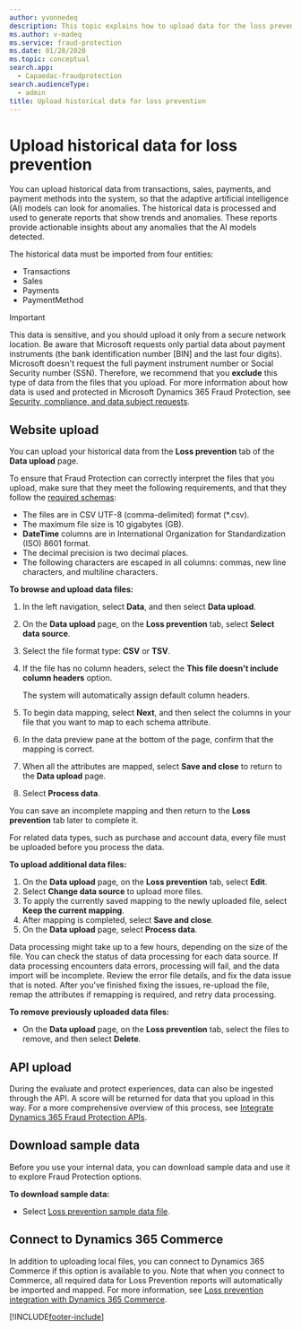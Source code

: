 ```yaml
---
author: yvonnedeq
description: This topic explains how to upload data for the loss prevention feature in Microsoft Dynamics 365 Fraud Protection.
ms.author: v-madeq 
ms.service: fraud-protection
ms.date: 01/28/2020
ms.topic: conceptual
search.app: 
  - Capaedac-fraudprotection
search.audienceType:
  - admin
title: Upload historical data for loss prevention
---
```


# Upload historical data for loss prevention

You can upload historical data from transactions, sales, payments, and payment methods into the system, so that the adaptive artificial intelligence (AI) models can look for anomalies. The historical data is processed and used to generate reports that show trends and anomalies. These reports provide actionable insights about any anomalies that the AI models detected.

The historical data must be imported from four entities:

* Transactions
* Sales
* Payments
* PaymentMethod

> [!IMPORTANT]
> This data is sensitive, and you should upload it only from a secure network location. Be aware that Microsoft requests only partial data about payment instruments (the bank identification number \[BIN\] and the last four digits). Microsoft doesn't request the full payment instrument number or Social Security number (SSN). Therefore, we recommend that you **exclude** this type of data from the files that you upload. For more information about how data is used and protected in Microsoft Dynamics 365 Fraud Protection, see [Security, compliance, and data subject requests](security-compliance.md).

## Website upload

You can upload your historical data from the **Loss prevention** tab of the **Data upload** page.

To ensure that Fraud Protection can correctly interpret the files that you upload, make sure that they meet the following requirements, and that they follow the [required schemas](./view-loss-prevent-schemas.md):

- The files are in CSV UTF-8 (comma-delimited) format (\*.csv).
- The maximum file size is 10 gigabytes (GB).
- **DateTime** columns are in International Organization for Standardization (ISO) 8601 format.
- The decimal precision is two decimal places.
- The following characters are escaped in all columns: commas, new line characters, and multiline characters.

**To browse and upload data files:**

1. In the left navigation, select **Data**, and then select **Data upload**.
1. On the **Data upload** page, on the **Loss prevention** tab, select **Select data source**.
1. Select the file format type: **CSV** or **TSV**.
1. If the file has no column headers, select the **This file doesn't include column headers** option.

    The system will automatically assign default column headers.

1. To begin data mapping, select **Next**, and then select the columns in your file that you want to map to each schema attribute.
1. In the data preview pane at the bottom of the page, confirm that the mapping is correct.
1. When all the attributes are mapped, select **Save and close** to return to the **Data upload** page.
1. Select **Process data**.

You can save an incomplete mapping and then return to the **Loss prevention** tab later to complete it.

For related data types, such as purchase and account data, every file must be uploaded before you process the data.

**To upload additional data files:**

1. On the **Data upload** page, on the **Loss prevention** tab, select **Edit**.
1. Select **Change data source** to upload more files.
1. To apply the currently saved mapping to the newly uploaded file, select **Keep the current mapping**.
1. After mapping is completed, select **Save and close**.
1. On the **Data upload** page, select **Process data**.

Data processing might take up to a few hours, depending on the size of the file. You can check the status of data processing for each data source. If data processing encounters data errors, processing will fail, and the data import will be incomplete. Review the error file details, and fix the data issue that is noted. After you've finished fixing the issues, re-upload the file, remap the attributes if remapping is required, and retry data processing.

**To remove previously uploaded data files:**

- On the **Data upload** page, on the **Loss prevention** tab, select the files to remove, and then select **Delete**.

## API upload

During the evaluate and protect experiences, data can also be ingested through the API. A score will be returned for data that you upload in this way. For a more comprehensive overview of this process, see [Integrate Dynamics 365 Fraud Protection APIs](integrate-real-time-api.md).

## Download sample data

Before you use your internal data, you can download sample data and use it to explore Fraud Protection options.

**To download sample data:**

- Select [Loss prevention sample data file](https://download.microsoft.com/download/3/1/6/316b5f40-287d-48a3-ab3c-bf4c7a171cfc/LP1.zip).

## Connect to Dynamics 365 Commerce

In addition to uploading local files, you can connect to Dynamics 365 Commerce if this option is available to you. Note that when you connect to Commerce, all required data for Loss Prevention reports will automatically be imported and mapped. For more information, see [Loss prevention integration with Dynamics 365 Commerce](./loss-prevention-integration-with-commerce.md).


[!INCLUDE[footer-include](includes/footer-banner.md)]